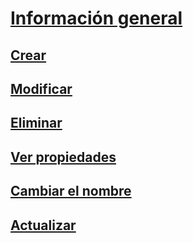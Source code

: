 # [Información general](statistics.md)  
## [Crear](create-statistics.md)  
## [Modificar](modify-statistics.md)  
## [Eliminar](delete-statistics.md)  
## [Ver propiedades](view-statistics-properties.md)  
## [Cambiar el nombre](rename-statistics.md)  
## [Actualizar](update-statistics.md)  
